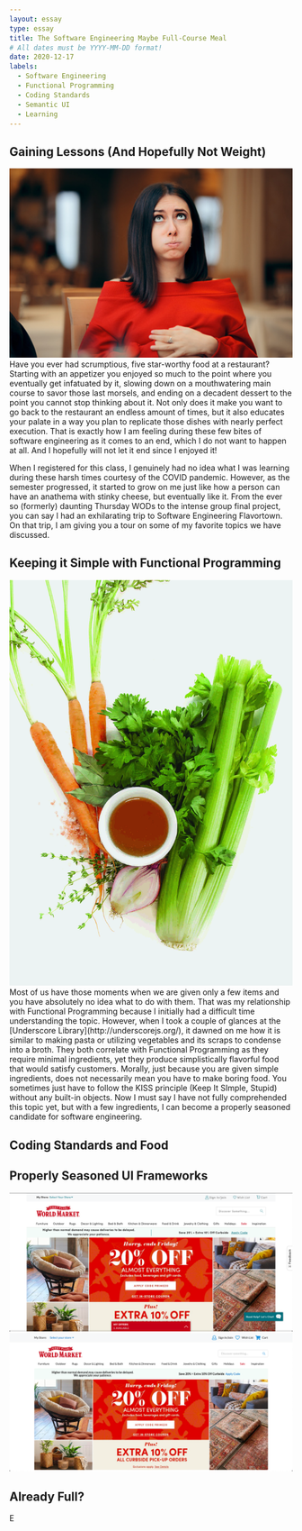 ```yaml
---
layout: essay
type: essay
title: The Software Engineering Maybe Full-Course Meal
# All dates must be YYYY-MM-DD format!
date: 2020-12-17
labels:
  - Software Engineering
  - Functional Programming
  - Coding Standards
  - Semantic UI
  - Learning
---
```


## Gaining Lessons (And Hopefully Not Weight)
<img class="ui medium right floated image" src="../images/full.jpg">
Have you ever had scrumptious, five star-worthy food at a restaurant?  Starting with an appetizer you enjoyed so much to the point where you eventually get infatuated by it, slowing down on a mouthwatering main course to savor those last morsels, and ending on a decadent dessert to the point you cannot stop thinking about it.  Not only does it make you want to go back to the restaurant an endless amount of times, but it also educates your palate in a way you plan to replicate those dishes with nearly perfect execution.  That is exactly how I am feeling during these few bites of software engineering as it comes to an end, which I do not want to happen at all.  And I hopefully will not let it end since I enjoyed it!

When I registered for this class, I genuinely had no idea what I was learning during these harsh times courtesy of the COVID pandemic.  However, as the semester progressed, it started to grow on me just like how a person can have an anathema with stinky cheese, but eventually like it.  From the ever so (formerly) daunting Thursday WODs to the intense group final project, you can say I had an exhilarating trip to Software Engineering Flavortown.  On that trip, I am giving you a tour on some of my favorite topics we have discussed.

## Keeping it Simple with Functional Programming
<img class="ui medium left floated image" src="../images/broth.jpg">
Most of us have those moments when we are given only a few items and you have absolutely no idea what to do with them.  That was my relationship with Functional Programming because I initially had a difficult time understanding the topic.  However, when I took a couple of glances at the [Underscore Library](http://underscorejs.org/), it dawned on me how it is similar to making pasta or utilizing vegetables and its scraps to condense into a broth.  They both correlate with Functional Programming as they require minimal ingredients, yet they produce simplistically flavorful food that would satisfy customers.  Morally, just because you are given simple ingredients, does not necessarily mean you have to make boring food.  You sometimes just have to follow the KISS principle (Keep It SImple, Stupid) without any built-in objects.  Now I must say I have not fully comprehended this topic yet, but with a few ingredients, I can become a properly seasoned candidate for software engineering.

## Coding Standards and Food

## Properly Seasoned UI Frameworks
<img class="ui huge centered image" src="../images/original_top.png">

<img class="ui huge centered image" src="../images/recreation_top.png">

## Already Full?
E
<br>
